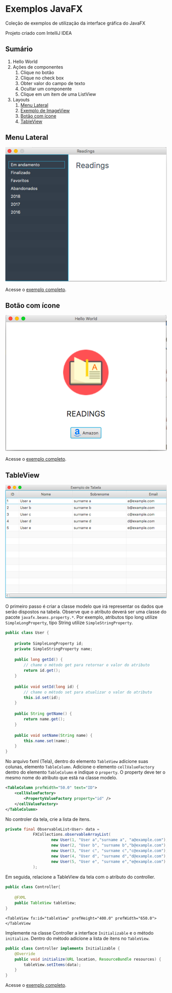 # Exemplos JavaFX

Coleção de exemplos de utilização da interface gráfica do JavaFX

Projeto criado com IntelliJ IDEA


## Sumário

1. Hello World
2. Ações de componentes
    1. Clique no botão
    2. Clique no check box
    3. Obter valor do campo de texto
    4. Ocultar um componente
    5. Clique em um item de uma ListView
3. Layouts
    1. [Menu Lateral](#menu-lateral)
    2. [Exemplo de ImageView](src/br/com/leandersonandre/javafx/exemplos/layout/imagem)
    3. [Botão com ícone](#botão-com-ícone)
    4. [TableView](#tableview)
    
## Menu Lateral

![alt text](assets/imagens/sample_menulateral.png "Logo Title Text 1") 

Acesse o [exemplo completo](br/com/leandersonandre/javafx/exemplos/layout/menulateral).

## Botão com ícone

![alt text](assets/imagens/sample_botaoicone.png "Logo Title Text 1")    

Acesse o [exemplo completo](br/com/leandersonandre/javafx/exemplos/layout/botaocomicone).
    
## TableView


![alt text](assets/imagens/sample_tableview.png "Logo Title Text 1")

O primeiro passo é criar a classe modelo que irá representar os dados que serão dispostos na tabela.
Observe que o atributo deverá ser uma classe do pacote ``javafx.beans.property.*``. Por exemplo, atributos tipo long utilize ``SimpleLongProperty``, tipo String utilize ``SimpleStringProperty``.

 
```java
public class User {

    private SimpleLongProperty id;
    private SimpleStringProperty name;
    
    public long getId() {
        // chame o método get para retornar o valor do atributo
        return id.get();
    }

    public void setId(long id) {
        // chame o método set para atualizar o valor do atributo
        this.id.set(id);
    }

    public String getName() {
        return name.get();
    }

    public void setName(String name) {
        this.name.set(name);
    }
}
``` 

No arquivo fxml (Tela), dentro do elemento ``TableView`` adicione suas colunas, elemento ``TableColumn``.
Adicione o elemento ``cellValueFactory`` dentro do elemento ``TableColumn`` e indique o ``property``.
O property deve ter o mesmo nome do atributo que está na classe modelo.
```xml
<TableColumn prefWidth="50.0" text="ID">
    <cellValueFactory>
        <PropertyValueFactory property="id" />
    </cellValueFactory>
</TableColumn>
```

No controler da tela, crie a lista de itens.
```java
private final ObservableList<User> data =
            FXCollections.observableArrayList(
                    new User(1, "User a","surname a", "a@example.com"),
                    new User(2, "User b", "surname b","b@example.com"),
                    new User(3, "User c", "surname c","c@example.com"),
                    new User(4, "User d", "surname d","d@example.com"),
                    new User(5, "User e", "surname e","e@example.com")
            );
```

Em seguida, relacione a TableView da tela com o atributo do controller.

```java
public class Controller{

    @FXML
    public TableView tableView;
}
```


```fxml
<TableView fx:id="tableView" prefHeight="400.0" prefWidth="650.0">
</TableView
```

Implemente na classe Controller a interface ``Initializable`` e o método ``initialize``. Dentro do método adicione a lista de itens no ``TableView``.

```java
public class Controller implements Initializable {
    @Override
    public void initialize(URL location, ResourceBundle resources) {
        tableView.setItems(data);
    }
}
```

Acesse o [exemplo completo](src/br/com/leandersonandre/javafx/exemplos/layout/tableview).
